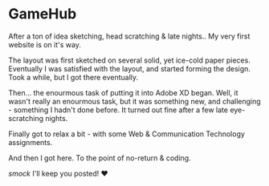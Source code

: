# GameHub

After a ton of idea sketching, head scratching & late nights..
My very first website is on it's way.

The layout was first sketched on several solid, yet ice-cold paper pieces. Eventually I was satisfied with the layout, and started forming the design. Took a while, but I got there eventually.

Then... the enourmous task of putting it into Adobe XD began.
Well, it wasn't really an enourmous task, but it was something new, and challenging - something I hadn't done before.
It turned out fine after a few late eye-scratching nights.

Finally got to relax a bit - with some Web & Communication Technology assignments.

And then I got here. To the point of no-return & coding.

*smock* I'll keep you posted! :heart:

